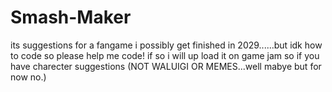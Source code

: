 # Smash-Maker
its suggestions for a fangame i possibly get finished in 2029......but idk how to code so please help me code! if so i will up load it on game jam so if you have charecter suggestions (NOT WALUIGI OR MEMES...well mabye but for now no.)
